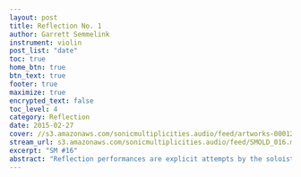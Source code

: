 ```yaml
---
layout: post
title: Reflection No. 1
author: Garrett Semmelink
instrument: violin
post_list: "date"
toc: true
home_btn: true
btn_text: true
footer: true
maximize: true
encrypted_text: false
toc_level: 4
category: Reflection
date: 2015-02-27
cover: //s3.amazonaws.com/sonicmultiplicities.audio/feed/artworks-000125170994-cj37zh-t500x500.jpg
stream_url: s3.amazonaws.com/sonicmultiplicities.audio/feed/SMOLD_016.mp3
excerpt: "SM #16"
abstract: "Reflection performances are explicit attempts by the soloist to reflect upon their overarching SM experience, as it relates to the present time period."
---
```

